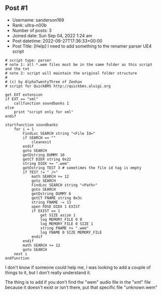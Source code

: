 ## Post #1
- Username: sanderson169
- Rank: ultra-n00b
- Number of posts: 3
- Joined date: Sun Sep 04, 2022 1:24 am
- Post datetime: 2022-09-27T17:36:33+00:00
- Post Title: [Help] I need to add something to the renamer parser UE4 script

```
# script type: parser
# note 1: all *.wem files must be in the same folder as this script and the txt
# note 2: script will maintain the original folder structure
#
# (c) by AlphaTwentyThree of Zenhax
# script for QuickBMS http://quickbms.aluigi.org

get EXT extension
if EXT == "xml"
	callfunction soundbanks 1
else
	print "script only for xml"
endif

startfunction soundbanks
	for i = 1
		FindLoc SEARCH string "<File Id="
		if SEARCH == ""
			cleanexit
		endif
		goto SEARCH
		getDstring DUMMY 10
		getCT DIDX string 0x22
		string DIDX += ".wem"
		getDstring TEST 3 # sometimes the file id tag is empty
		if TEST != " />"
			math SEARCH += 12
			goto SEARCH
			FindLoc SEARCH string "<Path>"
			goto SEARCH
			getDstring DUMMY 6
			getCT FNAME string 0x3c
			string FNAME -= 13
			open FDSE DIDX 1 EXIST
			if EXIST == 1
				get SIZE asize 1
				log MEMORY_FILE 0 0
				log MEMORY_FILE 0 SIZE 1
				string FNAME += ".wem"
				log FNAME 0 SIZE MEMORY_FILE
			endif
		endif
		math SEARCH += 12
		goto SEARCH
	next i
endfunction
```


I don't know if someone could help me, I was looking to add a couple of things to it, but I don't really understand it.

The thing is to add if you don't find the "wem" audio file in the "xml" file because it doesn't exist or isn't there, put that specific file "unknown.wem"
